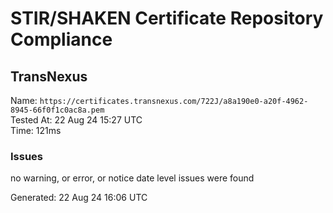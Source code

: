 # STIR/SHAKEN Certificate Repository Compliance

## TransNexus

Name: `https://certificates.transnexus.com/722J/a8a190e0-a20f-4962-8945-66f0f1c0ac8a.pem`\
Tested At: 22 Aug 24 15:27 UTC\
Time: 121ms

### Issues

no warning, or error, or notice date level issues were found

Generated: 22 Aug 24 16:06 UTC